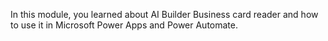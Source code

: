 In this module, you learned about AI Builder Business card reader and how to use it in Microsoft Power Apps and Power Automate.
